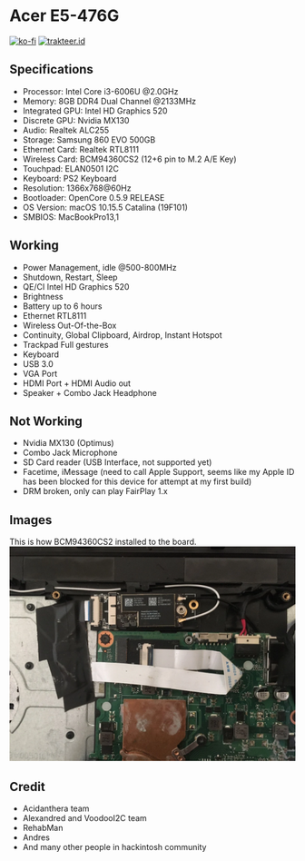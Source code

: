 # Acer E5-476G

[![ko-fi](https://img.shields.io/badge/Ko--fi-rockavoldy-brightgreen?style=flat&logo=ko-fi)](https://ko-fi.com/rockavoldy)
[![trakteer.id](https://img.shields.io/badge/Trakteer.id-akhmad.id-brightgreen?style=flat&logo=ko-fi)](https://trakteer.id/akhmad.id)

## Specifications

- Processor: Intel Core i3-6006U @2.0GHz
- Memory: 8GB DDR4 Dual Channel @2133MHz
- Integrated GPU: Intel HD Graphics 520
- Discrete GPU: Nvidia MX130
- Audio: Realtek ALC255
- Storage: Samsung 860 EVO 500GB
- Ethernet Card: Realtek RTL8111
- Wireless Card: BCM94360CS2 (12+6 pin to M.2 A/E Key)
- Touchpad: ELAN0501 I2C
- Keyboard: PS2 Keyboard
- Resolution: 1366x768@60Hz
- Bootloader: OpenCore 0.5.9 RELEASE
- OS Version: macOS 10.15.5 Catalina (19F101)
- SMBIOS: MacBookPro13,1

## Working

- Power Management, idle @500-800MHz
- Shutdown, Restart, Sleep
- QE/CI Intel HD Graphics 520
- Brightness
- Battery up to 6 hours
- Ethernet RTL8111
- Wireless Out-Of-the-Box
- Continuity, Global Clipboard, Airdrop, Instant Hotspot
- Trackpad Full gestures
- Keyboard
- USB 3.0
- VGA Port
- HDMI Port + HDMI Audio out
- Speaker + Combo Jack Headphone

## Not Working

- Nvidia MX130 (Optimus)
- Combo Jack Microphone
- SD Card reader (USB Interface, not supported yet)
- Facetime, iMessage (need to call Apple Support, seems like my Apple ID has been blocked for this device for attempt at my first build)
- DRM broken, only can play FairPlay 1.x

## Images

This is how BCM94360CS2 installed to the board.
![BCM94360CS2](./images/bcm94360cs2-photo.webp)

## Credit

- Acidanthera team
- Alexandred and VoodooI2C team
- RehabMan
- Andres
- And many other people in hackintosh community
